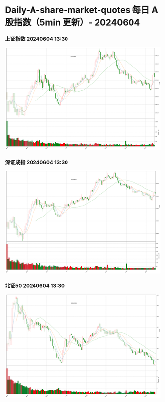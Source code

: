 
# Daily-A-share-market-quotes 每日 A 股指数（5min 更新）- 20240604

### 上证指数 20240604 13:30
![](./fig/2024/6/20240604-sh000001.png)

### 深证成指 20240604 13:30
![](./fig/2024/6/20240604-sz399001.png)

### 北证50 20240604 13:30
![](./fig/2024/6/20240604-bj899050.png)

